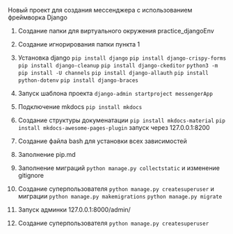 Новый проект для создания мессенджера с использованием фреймворка Django


1. Создание папки для виртуального окружения practice_djangoEnv
2. Создание игнорирования папки пункта 1
3. Установка django 
`pip install django`
`pip install django-crispy-forms`
`pip install django-cleanup`
`pip install django-ckeditor`
`python3 -m pip install -U channels`
`pip install django-allauth`
`pip install python-dotenv`
`pip install django-braces`
4. Запуск шаблона проекта
`django-admin startproject messengerApp`
5. Подключение mkdocs
`pip install mkdocs`
6. Создание структуры докуменатации
`pip install mkdocs-material`
`pip install mkdocs-awesome-pages-plugin`
запуск через 127.0.0.1:8200
7. Создание файла  bash для установки всех зависимостей
8. Заполнение pip.md 
9. Заполнение миграций
`python manage.py collectstatic`
и изменение gitignore 

10. Создание суперпользователя
`python manage.py createsuperuser`
и миграции
`python manage.py makemigrations`
`python manage.py migrate`
11. Запуск админки  127.0.0.1:8000/admin/
12. Cоздание суперпользователя
`python manage.py createsuperuser`